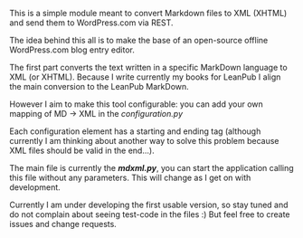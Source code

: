 This is a simple module meant to convert Markdown files to XML (XHTML) and send them to WordPress.com via REST.

The idea behind this all is to make the base of an open-source offline WordPress.com blog entry editor.

The first part converts the text written in a specific MarkDown language to XML (or XHTML).
Because I write currently my books for LeanPub I align the main conversion to the LeanPub MarkDown.

However I aim to make this tool configurable: you can add your own mapping of MD -> XML in the *configuration.py*

Each configuration element has a starting and ending tag (although currently I am thinking about another way to solve this problem because XML files should be valid in the end...).

The main file is currently the ***mdxml.py***, you can start the application calling this file without any parameters.
This will change as I get on with development.

Currently I am under developing the first usable version, so stay tuned and do not complain about seeing test-code in the files :)
But feel free to create issues and change requests.